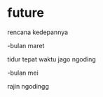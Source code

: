 # future
rencana kedepannya

-bulan maret

tidur tepat waktu
jago ngoding



-bulan mei

rajin ngodingg
